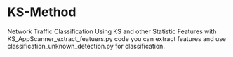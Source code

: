 # KS-Method
Network Traffic Classification Using KS and other Statistic Features
with KS_AppScanner_extract_featuers.py code you can extract features and use classification_unknown_detection.py for classification.
